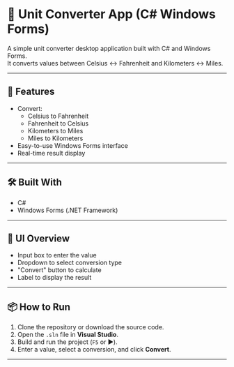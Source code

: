 # 🧮 Unit Converter App (C# Windows Forms)

A simple unit converter desktop application built with C# and Windows Forms.  
It converts values between Celsius ↔ Fahrenheit and Kilometers ↔ Miles.

---

## 🚀 Features

- Convert:
  - Celsius to Fahrenheit
  - Fahrenheit to Celsius
  - Kilometers to Miles
  - Miles to Kilometers
- Easy-to-use Windows Forms interface
- Real-time result display

---

## 🛠️ Built With

- C#
- Windows Forms (.NET Framework)

---

## 📸 UI Overview

- Input box to enter the value
- Dropdown to select conversion type
- "Convert" button to calculate
- Label to display the result

---

## 📦 How to Run

1. Clone the repository or download the source code.
2. Open the `.sln` file in **Visual Studio**.
3. Build and run the project (`F5` or ▶️).
4. Enter a value, select a conversion, and click **Convert**.

---


